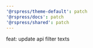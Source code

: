 ```yaml
---
'@rspress/theme-default': patch
'@rspress/docs': patch
'@rspress/shared': patch
---
```


feat: update api filter texts
